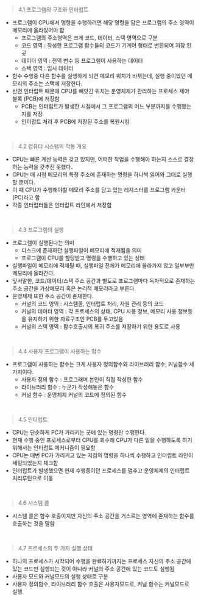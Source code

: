  >4.1 프로그램의 구조와 인터럽트
  - 프로그램이 CPU에서 명령을 수행하려면 해당 명령을 담은 프로그램의 주소 영역이 메모리에 올라있어야 함
    - 프로그램의 주소영역은 크게 코드, 데이터, 스택 영역으로 구분
    - 코드 영역 : 작성한 프로그램 함수들의 코드가 기계어 형태로 변환되어 저장 된 곳
    - 데이터 영역 : 전역 변수 등 프로그램이 사용하는 데이터
    - 스택 영역 : 임시 데이터 
  - 함수 수행중 다른 함수를 실행하게 되면 메모리 위치가 바뀌는데, 실행 중이었던 메모리의 주소는 스택에 저장한다.
  - 반면 인터럽트 때문에 CPU를 빼앗긴 위치는 운영체제가 관리하는 프로세스 제어 블록 (PCB)에 저장함
    - PCB는 인터럽트가 발생한 시점에서 그 프로그램의 어느 부분까지를 수행했는지를 저장
    - 인터럽트 처리 후 PCB에 저장된 주소를 복원시킴

<br>

 >4.2 컴퓨터 시스템의 작동 개요
  - CPU는 빠른 계산 능력은 갖고 있지만, 어떠한 작업을 수행해야 하는지 스스로 결정하는 능력을 갖추진 못했다.
  - CPU는 매 시점 메모리의 특정 주소에 존재하는 명령을 하나씩 읽어와 그대로 실행할 뿐이다.
  - 이 때 CPU가 수행해야할 메모리 주소를 담고 있는 레지스터를 프로그램 카운터(PC)라고 함
  - 각종 인터럽터들은 인터럽트 라인에서 저장함



<br>

>4.3 프로그램의 실행
  - 프로그램이 실행된다는 의미
    - 디스크에 존재하던 실행파일이 메모리에 적재됨을 의미
    - 프로그램이 CPU를 할당받고 명령을 수행하고 있는 상태
  - 실행파일이 메모리에 적재될 때, 실행파일 전체가 메모리에 올라가지 않고 일부부만 메모리에 올라간다.
  - 앞서말한, 코드/데이터/스택 주소 공간과 별도로 프로그램마다 독자적으로 존재하는 주소 공간을 가상메모리 혹은 논리적 메모리라고 부른다.
  - 운영체제 또한 주소 공간이 존재한다.
    - 커널의 코드 영역 : 시스템콜, 인터럽트 처리, 자원 관리 등의 코드
    - 커널의 데이터 영역 : 각 프로세스의 상태, CPU 사용 정보, 메모리 사용 정보등을 유지하기 위한 자료구조인 PCB를 두고있음
    - 커널의 스택 영역 : 함수호출시의 복귀 주소를 저장하기 위한 용도로 사용
    

<br>

>4.4 사용자 프로그램이 사용하는 함수
  - 프로그램이 사용하는 함수는 크게 사용자 정의함수와 라이브러리 함수, 커널함수 세가지이다.
    - 사용자 정의 함수 : 프로그래머 본인이 직접 작성한 함수
    - 라이브러리 함수 : 누군가 작성해놓은 함수
    - 커널 함수 : 운영체제 커널의 코드에 정의된 함수

<br>

>4.5 인터럽트
  - CPU는 단순하게 PC가 가리키는 곳에 있는 명령만 수행한다.
  - 현재 수행 중인 프로세스로부터 CPU를 회수해 CPU가 다른 일을 수행하도록 하기 위해서는 인터럽트 메커니즘이 필요함
  - CPU는 매번 PC가 가리키고 있는 지점의 명령을 하나씩 수행하고 인터럽트 라인이 세팅되었는지 체크함
  - 인터럽트가 발생했으면 현재 수행중이던 프로세스를 멈추고 운영체제의 인터럽트 처리루틴으로 이동

<br>


>4.6 시스템 콜
  - 시스템 콜은 함수 호출이지만 자신의 주소 공간을 거스르는 영역에 존재하는 함수를 호출하는 것을 말함


<br>

>4.7 프로세스의 두 가지 실행 상태
  - 하나의 프로세스가 시작되어 수행을 완료하기까지는 프로세스 자신의 주소 공간에 있는 코드만 실행되는 것이 아니라 커널의 주소 공간에 있는 코드도 실행됨
  - 사용자 모드와 커널모드의 실행 상태로 구분
  - 사용자 정의함수, 라이브러리 함수 호출은 사용자모드로, 커널 함수는 커널모드로 실행


<br>
